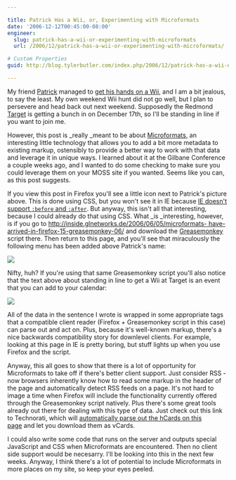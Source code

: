 ```yaml
---

title: Patrick Has a Wii, or, Experimenting with Microformats
date: '2006-12-12T00:45:00-08:00'
engineer:
  slug: patrick-has-a-wii-or-experimenting-with-microformats
  url: /2006/12/patrick-has-a-wii-or-experimenting-with-microformats/

# Custom Properties
guid: http://blog.tylerbutler.com/index.php/2006/12/patrick-has-a-wii-or-experimenting-with-microformats/

---
```


My friend [Patrick][1] managed to [get his hands on a Wii][2], and I am a bit
jealous, to say the least. My own weekend Wii hunt did not go well, but I plan
to persevere and head back out next weekend. Supposedly the Redmond
[Target][3] is getting a bunch in on December 17th, so I'll be standing in
line if you want to join me.

However, this post is _really _meant to be about [Microformats][4], an
interesting little technology that allows you to add a bit more metadata to
existing markup, ostensibly to provide a better way to work with that data and
leverage it in unique ways. I learned about it at the Gilbane Conference a
couple weeks ago, and I wanted to do some checking to make sure you could
leverage them on your MOSS site if you wanted. Seems like you can, as this
post suggests.

If you view this post in Firefox you'll see a little icon next to Patrick's
picture above. This is done using CSS, but you won't see it in IE because [IE
doesn't support `:before` and `:after`][5]. But anyway, this isn't all that
interesting, because I could already do that using CSS. What _is _interesting,
however, is if you go to [http://inside.glnetworks.de/2006/06/05/microformats-
have-arrived-in-firefox-15-greasemonkey-06/][6] and download the [Greasemonkey
][7]script there. Then return to this page, and you'll see that miraculously
the following menu has been added above Patrick's name:

![][8]

Nifty, huh? If you're using that same Greasemonkey script you'll also notice
that the text above about standing in line to get a Wii at Target is an event
that you can add to your calendar:

![][9]

All of the data in the sentence I wrote is wrapped in some appropriate tags
that a compatible client reader (Firefox + Greasemonkey script in this case)
can parse out and act on. Plus, because it's well-known markup, there's a nice
backwards compatibility story for downlevel clients. For example, looking at
this page in IE is pretty boring, but stuff lights up when you use Firefox and
the script.

Anyway, this all goes to show that there is a lot of opportunity for
Microformats to take off if there's better client support. Just consider RSS -
now browsers inherently know how to read some markup in the header of the page
and automatically detect RSS feeds on a page. It's not hard to image a time
when Firefox will include the functionality currently offered through the
Greasemonkey script natively. Plus there's some great tools already out there
for dealing with this type of data. Just check out this link to Technorati,
which will [automatically parse out the hCards on this page][10] and let you
download them as vCards.

I could also write some code that runs on the server and outputs special
JavaScript and CSS when Microformats are encountered. Then no client side
support would be necesarry. I'll be looking into this in the next few weeks.
Anyway, I think there's a lot of potential to include Microformats in more
places on my site, so keep your eyes peeled.

   [1]: http://patrick.wagstrom.net/
   [2]: http://patrick.wagstrom.net/weblog/wii/wiik-wiith-wii.xml ()
   [3]: http://www.target.com/
   [4]: http://microformats.org/ ()
   [5]: http://www.quirksmode.org/css/beforeafter.html ()
   [6]: http://inside.glnetworks.de/2006/06/05/microformats-have-arrived-in-firefox-15-greasemonkey-06/ ()
   [7]: http://greasemonkey.mozdev.org/ ()
   [8]: /SiteCollectionImages/Post%20Images/hcard%20sample.PNG
   [9]: /SiteCollectionImages/Post%20Images/hcal%20sample.PNG
   [10]: http://technorati.com/contacts/http://www.tylerbutler.com/geekdom/Pages/PatrickHasaWii,or,ExperimentingwithMicroformats.aspx ()

